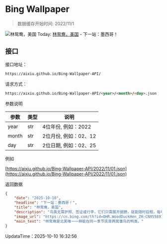 # Bing Wallpaper

> 数据缓存开始时间: 2022/11/1

![林鸳鸯，美国](https://cn.bing.com/th?id=OHR.WoodDuckHen_ZH-CN9558916773_1920x1080.webp)
Today: [林鸳鸯，美国](https://cn.bing.com/th?id=OHR.WoodDuckHen_ZH-CN9558916773_1920x1080.webp) - 下一站：墨西哥！

## 接口

接口地址：

```html
https://aixiu.github.io/Bing-Wallpaper-API/
```

请求方式：

```html
https://aixiu.github.io/Bing-Wallpaper-API/<year>/<month>/<day>.json
```

参数说明

| 参数 | 类型 | 说明 |
| - | - | - |
| year | str | 4位年份, 例如：2022 |
| month | str | 2位月份, 例如：02、12 |
| day | str | 2位日期, 例如：02、25 |

例如

[https://aixiu.github.io/Bing-Wallpaper-API/2022/11/01.json](https://aixiu.github.io/Bing-Wallpaper-API/2022/11/01.json)

返回数据

```json
{
    "date": "2025-10-10",
    "headline": "下一站：墨西哥！",
    "title": "林鸳鸯，美国",
    "description": "鸟类无需护照、签证或行李，它们只需展开翅膀，就能随时启程。每年两次，数十亿只候鸟跨越全球，在繁殖地与越冬地之间飞行数千英里。这段壮丽的旅程正是“世界候鸟日”所要强调的。从每年飞行约44000英里的北极燕鸥，到单次飞行就能横跨墨西哥湾的红喉蜂鸟，这些季节性迁徙的鸟儿展现了真正的耐力。该节日定在每年5月和10月的第二个星期六，同时提醒人们候鸟所面临的威胁：栖息地丧失、气候变化以及光污染，都可能干扰它们的迁徙路线。",
    "image_url": "https://cn.bing.com/th?id=OHR.WoodDuckHen_ZH-CN9558916773_1920x1080.webp",
    "main_text": "林鸳鸯是北美唯一一种能在同一季节抚育两窝雏鸟的鸭类。"
}
```

UpdataTime：2025-10-10 16:32:56
